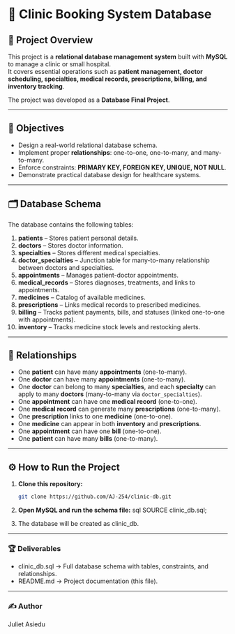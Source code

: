 # 🏥 Clinic Booking System Database

## 📌 Project Overview
This project is a **relational database management system** built with **MySQL** to manage a clinic or small hospital.  
It covers essential operations such as **patient management, doctor scheduling, specialties, medical records, prescriptions, billing, and inventory tracking**.

The project was developed as a **Database Final Project**.

---

## 🎯 Objectives
- Design a real-world relational database schema.
- Implement proper **relationships**: one-to-one, one-to-many, and many-to-many.
- Enforce constraints: **PRIMARY KEY, FOREIGN KEY, UNIQUE, NOT NULL**.
- Demonstrate practical database design for healthcare systems.

---

## 🗂️ Database Schema

The database contains the following tables:

1. **patients** – Stores patient personal details.  
2. **doctors** – Stores doctor information.  
3. **specialties** – Stores different medical specialties.  
4. **doctor_specialties** – Junction table for many-to-many relationship between doctors and specialties.  
5. **appointments** – Manages patient-doctor appointments.  
6. **medical_records** – Stores diagnoses, treatments, and links to appointments.  
7. **medicines** – Catalog of available medicines.  
8. **prescriptions** – Links medical records to prescribed medicines.  
9. **billing** – Tracks patient payments, bills, and statuses (linked one-to-one with appointments).  
10. **inventory** – Tracks medicine stock levels and restocking alerts.  

---

## 🔑 Relationships
- One **patient** can have many **appointments** (one-to-many).  
- One **doctor** can have many **appointments** (one-to-many).  
- One **doctor** can belong to many **specialties**, and each **specialty** can apply to many **doctors** (many-to-many via `doctor_specialties`).  
- One **appointment** can have one **medical record** (one-to-one).  
- One **medical record** can generate many **prescriptions** (one-to-many).  
- One **prescription** links to one **medicine** (one-to-one).  
- One **medicine** can appear in both **inventory** and **prescriptions**.  
- One **appointment** can have one **bill** (one-to-one).  
- One **patient** can have many **bills** (one-to-many).  

---

## ⚙️ How to Run the Project

1. **Clone this repository:**
   ```bash
   git clone https://github.com/AJ-254/clinic-db.git

2. **Open MySQL and run the schema file:**
   sql
   SOURCE clinic_db.sql;

3. The database will be created as clinic_db.

---

### 🏆 Deliverables

* clinic_db.sql → Full database schema with tables, constraints, and relationships.
* README.md → Project documentation (this file).

---

### ✍️ Author
Juliet Asiedu